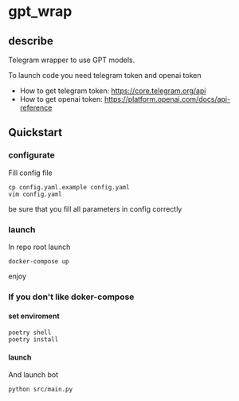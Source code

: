 # gpt_wrap
## describe
Telegram wrapper to use GPT models.

To launch code you need telegram token and openai token
- How to get telegram token: https://core.telegram.org/api
- How to get openai token: https://platform.openai.com/docs/api-reference

## Quickstart

### configurate
Fill config file
```
cp config.yaml.example config.yaml
vim config.yaml
```
be sure that you fill all parameters in config correctly

### launch

In repo root launch
```commandline
docker-compose up
```

enjoy

### If you don't like doker-compose
#### set enviroment
```
poetry shell
poetry install
```

#### launch
And launch bot
```
python src/main.py
```
